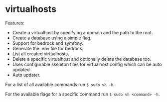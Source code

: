 # virtualhosts

Features:
- Create a virtualhost by specifying a domain and the path to the root.
- Create a database using a simple flag.
- Support for bedrock and symfony.
- Generate the .env file for bedrock.
- List all created virtualhosts.
- Delete a specific virtualhost and optionally delete the database too.
- Uses configurable skeleton files for virtualhost config which can be auto updated.
- Auto updater.

For a list of all available commands run `$ sudo vh -h`.

For the available flags for a specific command run `$ sudo vh <command> -h`.
